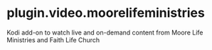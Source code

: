 # plugin.video.moorelifeministries
Kodi add-on to watch live and on-demand content from Moore Life Ministries and Faith Life Church

